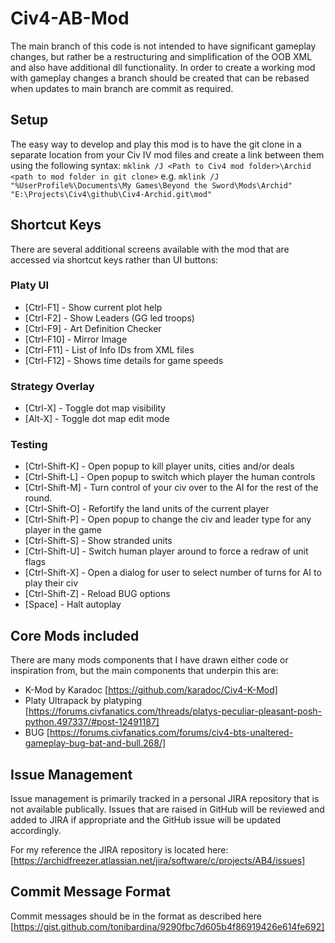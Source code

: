 # Civ4-AB-Mod

The main branch of this code is not intended to have significant gameplay changes, but rather be a restructuring and simplification of the OOB XML and also have additional dll functionality. In order to create a working mod with gameplay changes a branch should be created that can be rebased when updates to main branch are commit as required.

## Setup
The easy way to develop and play this mod is to have the git clone in a separate location from your Civ IV mod files and create a link between them using the following syntax:
`mklink /J <Path to Civ4 mod folder>\Archid <path to mod folder in git clone>`
e.g.
`mklink /J "%UserProfile%\Documents\My Games\Beyond the Sword\Mods\Archid" "E:\Projects\Civ4\github\Civ4-Archid.git\mod"`

## Shortcut Keys
There are several additional screens available with the mod that are accessed via shortcut keys rather than UI buttons:

### Platy UI
- [Ctrl-F1]  - Show current plot help
- [Ctrl-F2]  - Show Leaders (GG led troops)
- [Ctrl-F9]  - Art Definition Checker
- [Ctrl-F10] - Mirror Image
- [Ctrl-F11] - List of Info IDs from XML files
- [Ctrl-F12] - Shows time details for game speeds 

### Strategy Overlay
- [Ctrl-X] - Toggle dot map visibility
- [Alt-X]  - Toggle dot map edit mode

### Testing
- [Ctrl-Shift-K] - Open popup to kill player units, cities and/or deals
- [Ctrl-Shift-L] - Open popup to switch which player the human controls 
- [Ctrl-Shift-M] - Turn control of your civ over to the AI for the rest of the round. 
- [Ctrl-Shift-O] - Refortify the land units of the current player
- [Ctrl-Shift-P] - Open popup to change the civ and leader type for any player in the game 
- [Ctrl-Shift-S] - Show stranded units
- [Ctrl-Shift-U] - Switch human player around to force a redraw of unit flags
- [Ctrl-Shift-X] - Open a dialog for user to select number of turns for AI to play their civ 
- [Ctrl-Shift-Z] - Reload BUG options
- [Space]        - Halt autoplay

## Core Mods included
There are many mods components that I have drawn either code or inspiration from, but the main components that underpin this are:
- K-Mod by Karadoc [https://github.com/karadoc/Civ4-K-Mod]
- Platy Ultrapack by platyping [https://forums.civfanatics.com/threads/platys-peculiar-pleasant-posh-python.497337/#post-12491187]
- BUG [https://forums.civfanatics.com/forums/civ4-bts-unaltered-gameplay-bug-bat-and-bull.268/]

## Issue Management
Issue management is  primarily tracked in a personal JIRA repository that is not available publically. Issues that are raised in GitHub will be reviewed and added to JIRA if appropriate and the GitHub issue will be updated accordingly.

For my reference the JIRA repository is located here: [https://archidfreezer.atlassian.net/jira/software/c/projects/AB4/issues]

## Commit Message Format
Commit messages should be in the format as described here [https://gist.github.com/tonibardina/9290fbc7d605b4f86919426e614fe692] 
